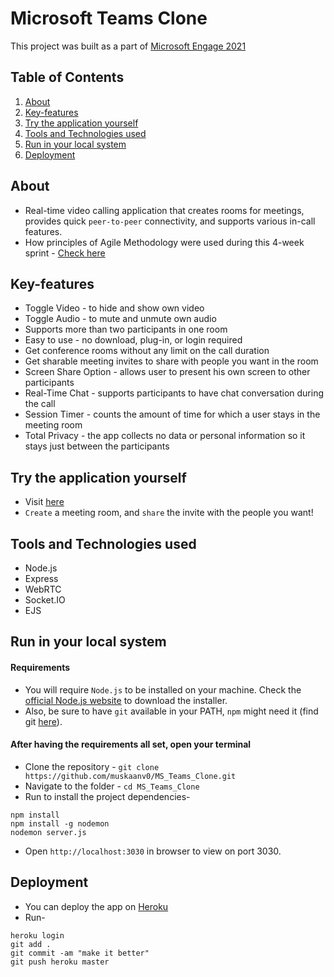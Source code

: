 # Microsoft Teams Clone
This project was built as a part of [Microsoft Engage 2021](https://microsoft.acehacker.com/engage2021/)

## Table of Contents
1. [About](https://github.com/muskaanv0/MS_Teams_Clone#about)
2. [Key-features](https://github.com/muskaanv0/MS_Teams_Clone#key-features)
3. [Try the application yourself](https://github.com/muskaanv0/MS_Teams_Clone#try-the-application-yourself)
4. [Tools and Technologies used](https://github.com/muskaanv0/MS_Teams_Clone#tools-and-technologies-used)
5. [Run in your local system](https://github.com/muskaanv0/MS_Teams_Clone#run-in-your-local-system)
6. [Deployment](https://github.com/muskaanv0/MS_Teams_Clone#deployment)

## About
- Real-time video calling application that creates rooms for meetings,  provides quick `peer-to-peer` connectivity, and supports various in-call features. 
- How principles of Agile Methodology were used during this 4-week sprint - [Check here](https://drive.google.com/file/d/1NE0q7Qo4VARCWCntSJaiJiGEHBpjdlVf/view?usp=sharing)

## Key-features
* Toggle Video - to hide and show own video
* Toggle Audio - to mute and unmute own audio  
* Supports more than two participants in one room
* Easy to use - no download, plug-in, or login required
* Get conference rooms without any limit on the call duration
* Get sharable meeting invites to share with people you want in the room
* Screen Share Option - allows user to present his own screen to other participants 
* Real-Time Chat - supports participants to have chat conversation during the call
* Session Timer - counts the amount of time for which a user stays in the meeting room
* Total Privacy - the app collects no data or personal information so it stays just between the participants

## Try the application yourself 
- Visit [here](https://ms-teams-videocall-mv.herokuapp.com)
- `Create` a meeting room, and `share` the invite with the people you want!

## Tools and Technologies used
- Node.js
- Express
- WebRTC
- Socket.IO
- EJS
 

## Run in your local system
#### Requirements
- You will require `Node.js` to be installed on your machine. Check the [official Node.js website](https://nodejs.org/) to download the installer.
- Also, be sure to have `git` available in your PATH, `npm` might need it (find git [here](https://git-scm.com/)). 

#### After having the requirements all set, open your terminal
* Clone the repository - `git clone https://github.com/muskaanv0/MS_Teams_Clone.git`
* Navigate to the folder - `cd MS_Teams_Clone`
* Run to install the project dependencies-
```
npm install
npm install -g nodemon
nodemon server.js
```

- Open `http://localhost:3030` in browser to view on port 3030.

## Deployment
- You can deploy the app on [Heroku](www.heroku.com)
- Run-
```
heroku login
git add .
git commit -am "make it better"
git push heroku master
```
